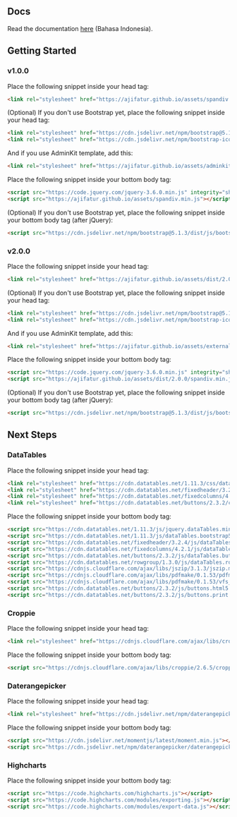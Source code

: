 ## Docs

Read the documentation [here](https://ajifatur.github.io/assets/docs/index.html) (Bahasa Indonesia).

## Getting Started

### v1.0.0

Place the following snippet inside your head tag:

```html
<link rel="stylesheet" href="https://ajifatur.github.io/assets/spandiv.min.css">
```

(Optional) If you don't use Bootstrap yet, place the following snippet inside your head tag:

```html
<link rel="stylesheet" href="https://cdn.jsdelivr.net/npm/bootstrap@5.1.3/dist/css/bootstrap.min.css" integrity="sha384-1BmE4kWBq78iYhFldvKuhfTAU6auU8tT94WrHftjDbrCEXSU1oBoqyl2QvZ6jIW3" crossorigin="anonymous">
<link rel="stylesheet" href="https://cdn.jsdelivr.net/npm/bootstrap-icons@1.5.0/font/bootstrap-icons.css">
```

And if you use AdminKit template, add this:

```html
<link rel="stylesheet" href="https://ajifatur.github.io/assets/adminkit-themes.min.css">
```

Place the following snippet inside your bottom body tag:

```html
<script src="https://code.jquery.com/jquery-3.6.0.min.js" integrity="sha256-/xUj+3OJU5yExlq6GSYGSHk7tPXikynS7ogEvDej/m4=" crossorigin="anonymous"></script>
<script src="https://ajifatur.github.io/assets/spandiv.min.js"></script>
```

(Optional) If you don't use Bootstrap yet, place the following snippet inside your bottom body tag (after jQuery):

```html
<script src="https://cdn.jsdelivr.net/npm/bootstrap@5.1.3/dist/js/bootstrap.bundle.min.js" integrity="sha384-ka7Sk0Gln4gmtz2MlQnikT1wXgYsOg+OMhuP+IlRH9sENBO0LRn5q+8nbTov4+1p" crossorigin="anonymous"></script>
```

### v2.0.0

Place the following snippet inside your head tag:

```html
<link rel="stylesheet" href="https://ajifatur.github.io/assets/dist/2.0.0/spandiv.min.css">
```

(Optional) If you don't use Bootstrap yet, place the following snippet inside your head tag:

```html
<link rel="stylesheet" href="https://cdn.jsdelivr.net/npm/bootstrap@5.1.3/dist/css/bootstrap.min.css" integrity="sha384-1BmE4kWBq78iYhFldvKuhfTAU6auU8tT94WrHftjDbrCEXSU1oBoqyl2QvZ6jIW3" crossorigin="anonymous">
<link rel="stylesheet" href="https://cdn.jsdelivr.net/npm/bootstrap-icons@1.5.0/font/bootstrap-icons.css">
```

And if you use AdminKit template, add this:

```html
<link rel="stylesheet" href="https://ajifatur.github.io/assets/external/adminkit/adminkit-themes.min.css">
```

Place the following snippet inside your bottom body tag:

```html
<script src="https://code.jquery.com/jquery-3.6.0.min.js" integrity="sha256-/xUj+3OJU5yExlq6GSYGSHk7tPXikynS7ogEvDej/m4=" crossorigin="anonymous"></script>
<script src="https://ajifatur.github.io/assets/dist/2.0.0/spandiv.min.js"></script>
```

(Optional) If you don't use Bootstrap yet, place the following snippet inside your bottom body tag (after jQuery):

```html
<script src="https://cdn.jsdelivr.net/npm/bootstrap@5.1.3/dist/js/bootstrap.bundle.min.js" integrity="sha384-ka7Sk0Gln4gmtz2MlQnikT1wXgYsOg+OMhuP+IlRH9sENBO0LRn5q+8nbTov4+1p" crossorigin="anonymous"></script>
```

## Next Steps

### DataTables

Place the following snippet inside your head tag:

```html
<link rel="stylesheet" href="https://cdn.datatables.net/1.11.3/css/dataTables.bootstrap5.min.css">
<link rel="stylesheet" href="https://cdn.datatables.net/fixedheader/3.2.4/css/fixedHeader.dataTables.min.css">
<link rel="stylesheet" href="https://cdn.datatables.net/fixedcolumns/4.2.1/css/fixedColumns.dataTables.min.css">
<link rel="stylesheet" href="https://cdn.datatables.net/buttons/2.3.2/css/buttons.dataTables.min.css">
```

Place the following snippet inside your bottom body tag:

```html
<script src="https://cdn.datatables.net/1.11.3/js/jquery.dataTables.min.js"></script>
<script src="https://cdn.datatables.net/1.11.3/js/dataTables.bootstrap5.min.js"></script>
<script src="https://cdn.datatables.net/fixedheader/3.2.4/js/dataTables.fixedHeader.min.js"></script>
<script src="https://cdn.datatables.net/fixedcolumns/4.2.1/js/dataTables.fixedColumns.min.js"></script>
<script src="https://cdn.datatables.net/buttons/2.3.2/js/dataTables.buttons.min.js"></script>
<script src="https://cdn.datatables.net/rowgroup/1.3.0/js/dataTables.rowGroup.min.js"></script>
<script src="https://cdnjs.cloudflare.com/ajax/libs/jszip/3.1.3/jszip.min.js"></script>
<script src="https://cdnjs.cloudflare.com/ajax/libs/pdfmake/0.1.53/pdfmake.min.js"></script>
<script src="https://cdnjs.cloudflare.com/ajax/libs/pdfmake/0.1.53/vfs_fonts.js"></script>
<script src="https://cdn.datatables.net/buttons/2.3.2/js/buttons.html5.min.js"></script>
<script src="https://cdn.datatables.net/buttons/2.3.2/js/buttons.print.min.js"></script>
```

### Croppie

Place the following snippet inside your head tag:

```html
<link rel="stylesheet" href="https://cdnjs.cloudflare.com/ajax/libs/croppie/2.6.5/croppie.min.css">
```

Place the following snippet inside your bottom body tag:

```html
<script src="https://cdnjs.cloudflare.com/ajax/libs/croppie/2.6.5/croppie.min.js"></script>
```

### Daterangepicker

Place the following snippet inside your head tag:

```html
<link rel="stylesheet" href="https://cdn.jsdelivr.net/npm/daterangepicker/daterangepicker.min.css">
```

Place the following snippet inside your bottom body tag:

```html
<script src="https://cdn.jsdelivr.net/momentjs/latest/moment.min.js"></script>
<script src="https://cdn.jsdelivr.net/npm/daterangepicker/daterangepicker.min.js"></script>
```

### Highcharts

Place the following snippet inside your bottom body tag:

```html
<script src="https://code.highcharts.com/highcharts.js"></script>
<script src="https://code.highcharts.com/modules/exporting.js"></script>
<script src="https://code.highcharts.com/modules/export-data.js"></script>
```
